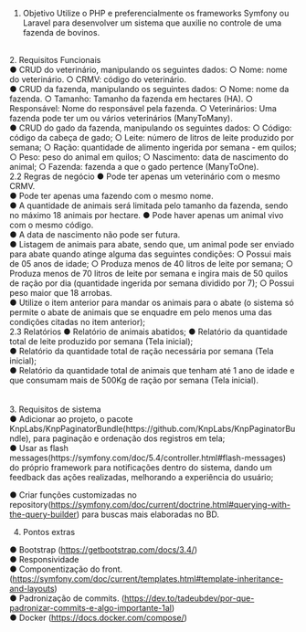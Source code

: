 1. Objetivo Utilize o PHP e preferencialmente os frameworks Symfony ou Laravel para desenvolver um sistema que auxilie no controle de uma fazenda de bovinos.
<br>
2. Requisitos Funcionais
<br>
● CRUD do veterinário, manipulando os seguintes dados: ○ Nome: nome do veterinário. ○ CRMV: código do veterinário.
<br>
● CRUD da fazenda, manipulando os seguintes dados: ○ Nome: nome da fazenda. ○ Tamanho: Tamanho da fazenda em hectares (HA). ○ Responsável: Nome do responsável pela fazenda. ○ Veterinários: Uma fazenda pode ter um ou vários veterinários (ManyToMany).
<br>
● CRUD do gado da fazenda, manipulando os seguintes dados: ○ Código: código da cabeça de gado; ○ Leite: número de litros de leite produzido por semana; ○ Ração: quantidade de alimento ingerida por semana - em quilos; ○ Peso: peso do animal em quilos; ○ Nascimento: data de nascimento do animal; ○ Fazenda: fazenda a que o gado pertence (ManyToOne).
<br>
2.2 Regras de negócio
● Pode ter apenas um veterinário com o mesmo CRMV.
<br>
● Pode ter apenas uma fazendo com o mesmo nome.
<br>
● A quantidade de animais será limitada pelo tamanho da fazenda, sendo no máximo 18 animais por hectare. ● Pode haver apenas um animal vivo com o mesmo código.
<br>
● A data de nascimento não pode ser futura.
<br>
● Listagem de animais para abate, sendo que, um animal pode ser enviado para abate quando atinge alguma das seguintes condições: ○ Possui mais de 05 anos de idade; ○ Produza menos de 40 litros de leite por semana; ○ Produza menos de 70 litros de leite por semana e ingira mais de 50 quilos de ração por dia (quantidade ingerida por semana dividido por 7); ○ Possui peso maior que 18 arrobas.
<br>
● Utilize o item anterior para mandar os animais para o abate (o sistema só permite o abate de animais que se enquadre em pelo menos uma das condições citadas no item anterior);
<br>
2.3 Relatórios
 ● Relatório de animais abatidos;
 ● Relatório da quantidade total de leite produzido por semana (Tela inicial);<br>
 ● Relatório da quantidade total de ração necessária por semana (Tela inicial);<br>
 ● Relatório da quantidade total de animais que tenham até 1 ano de idade e que consumam mais de 500Kg de ração por semana (Tela inicial).<br>
<br>
<br>
 3. Requisitos de sistema<br>
● Adicionar ao projeto, o pacote KnpLabs/KnpPaginatorBundle(https://github.com/KnpLabs/KnpPaginatorBundle), para paginação
e ordenação dos registros em tela;
<br>
● Usar as flash messages(https://symfony.com/doc/5.4/controller.html#flash-messages) do próprio framework para notificações dentro do sistema, dando um feedback das ações realizadas, melhorando a experiência do usuário;<br>

● Criar funções customizadas no repository(https://symfony.com/doc/current/doctrine.html#querying-with-the-query-builder) para buscas mais elaboradas no BD.

4. Pontos extras

● Bootstrap (https://getbootstrap.com/docs/3.4/)<br>
● Responsividade<br>
● Componentização do front. (https://symfony.com/doc/current/templates.html#template-inheritance-and-layouts)<br>
● Padronização de commits. (https://dev.to/tadeubdev/por-que-padronizar-commits-e-algo-importante-1al)<br>
● Docker (https://docs.docker.com/compose/)<br>
